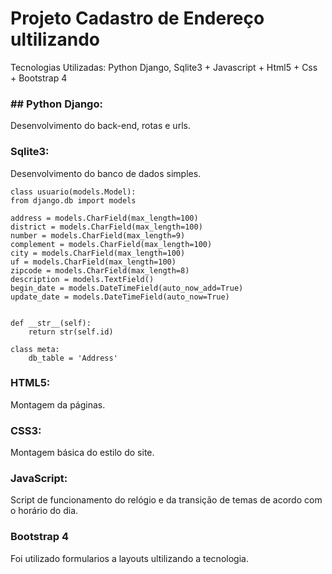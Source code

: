 # Projeto Cadastro de Endereço ultilizando 
Tecnologias Utilizadas: Python Django, Sqlite3 + Javascript + Html5 + Css + Bootstrap 4

### ## Python Django:
Desenvolvimento do back-end, rotas e urls.

### Sqlite3:
Desenvolvimento do banco de dados simples.


	class usuario(models.Model):
	from django.db import models
	
    address = models.CharField(max_length=100)
    district = models.CharField(max_length=100)
    number = models.CharField(max_length=9)
    complement = models.CharField(max_length=100)
    city = models.CharField(max_length=100)
    uf = models.CharField(max_length=100)
    zipcode = models.CharField(max_length=8)
    description = models.TextField()
    begin_date = models.DateTimeField(auto_now_add=True)
    update_date = models.DateTimeField(auto_now=True)
    

    def __str__(self):
        return str(self.id)

    class meta:
        db_table = 'Address'
### HTML5:
Montagem da páginas.

### CSS3:
Montagem básica do estilo do site.

### JavaScript:
Script de funcionamento do relógio e da transição de temas de acordo com o horário do dia.

### Bootstrap 4
Foi utilizado formularios a  layouts ultilizando a tecnologia.
